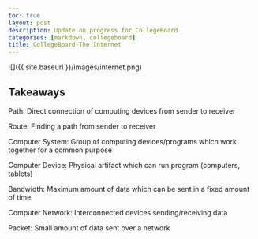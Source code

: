 ```yaml
---
toc: true
layout: post
description: Update on progress for CollegeBoard
categories: [markdown, collegeboard]
title: CollegeBoard-The Internet
---
```

![]({{ site.baseurl }}/images/internet.png)

## Takeaways
Path: Direct connection of computing devices from sender to receiver   

Route: Finding a path from sender to receiver   

Computer System: Group of computing devices/programs which work together for a common purpose  

Computer Device: Physical artifact which can run program (computers, tablets)   

Bandwidth: Maximum amount of data which can be sent in a fixed amount of time

Computer Network: Interconnected devices sending/receiving data   

Packet: Small amount of data sent over a network   

